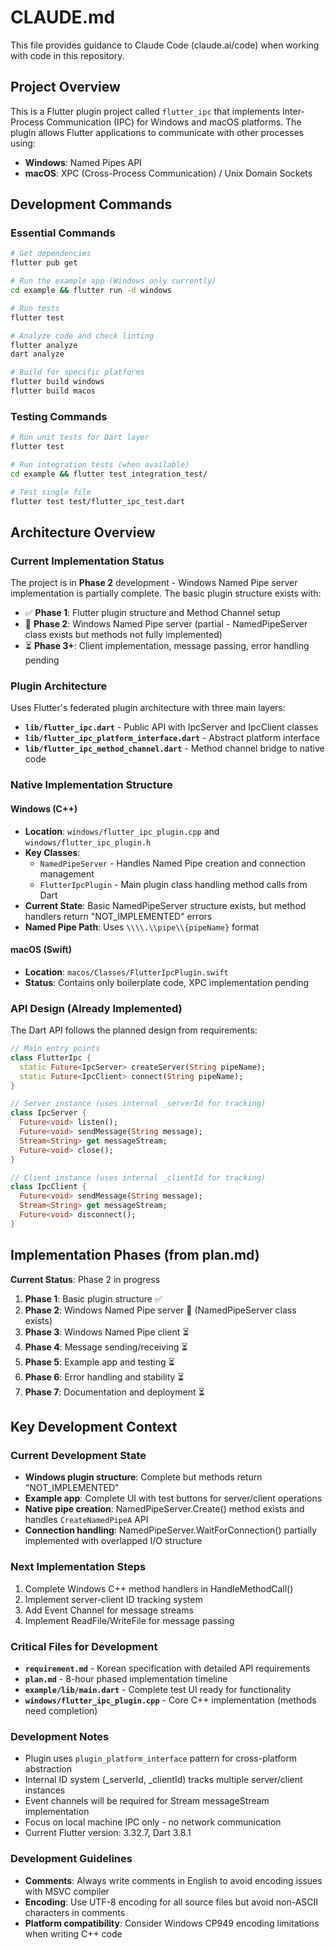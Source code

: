 # CLAUDE.md

This file provides guidance to Claude Code (claude.ai/code) when working with code in this repository.

## Project Overview

This is a Flutter plugin project called `flutter_ipc` that implements Inter-Process Communication (IPC) for Windows and macOS platforms. The plugin allows Flutter applications to communicate with other processes using:
- **Windows**: Named Pipes API
- **macOS**: XPC (Cross-Process Communication) / Unix Domain Sockets

## Development Commands

### Essential Commands
```bash
# Get dependencies
flutter pub get

# Run the example app (Windows only currently)
cd example && flutter run -d windows

# Run tests
flutter test

# Analyze code and check linting
flutter analyze
dart analyze

# Build for specific platforms
flutter build windows
flutter build macos
```

### Testing Commands
```bash
# Run unit tests for Dart layer
flutter test

# Run integration tests (when available)
cd example && flutter test integration_test/

# Test single file
flutter test test/flutter_ipc_test.dart
```

## Architecture Overview

### Current Implementation Status
The project is in **Phase 2** development - Windows Named Pipe server implementation is partially complete. The basic plugin structure exists with:

- ✅ **Phase 1**: Flutter plugin structure and Method Channel setup
- 🚧 **Phase 2**: Windows Named Pipe server (partial - NamedPipeServer class exists but methods not fully implemented)
- ⏳ **Phase 3+**: Client implementation, message passing, error handling pending

### Plugin Architecture
Uses Flutter's federated plugin architecture with three main layers:

- **`lib/flutter_ipc.dart`** - Public API with IpcServer and IpcClient classes
- **`lib/flutter_ipc_platform_interface.dart`** - Abstract platform interface 
- **`lib/flutter_ipc_method_channel.dart`** - Method channel bridge to native code

### Native Implementation Structure

#### Windows (C++)
- **Location**: `windows/flutter_ipc_plugin.cpp` and `windows/flutter_ipc_plugin.h`
- **Key Classes**:
  - `NamedPipeServer` - Handles Named Pipe creation and connection management
  - `FlutterIpcPlugin` - Main plugin class handling method calls from Dart
- **Current State**: Basic NamedPipeServer structure exists, but method handlers return "NOT_IMPLEMENTED" errors
- **Named Pipe Path**: Uses `\\\\.\\pipe\\{pipeName}` format

#### macOS (Swift)
- **Location**: `macos/Classes/FlutterIpcPlugin.swift`
- **Status**: Contains only boilerplate code, XPC implementation pending

### API Design (Already Implemented)
The Dart API follows the planned design from requirements:

```dart
// Main entry points
class FlutterIpc {
  static Future<IpcServer> createServer(String pipeName);
  static Future<IpcClient> connect(String pipeName);
}

// Server instance (uses internal _serverId for tracking)
class IpcServer {
  Future<void> listen();
  Future<void> sendMessage(String message);
  Stream<String> get messageStream;
  Future<void> close();
}

// Client instance (uses internal _clientId for tracking)  
class IpcClient {
  Future<void> sendMessage(String message);
  Stream<String> get messageStream;
  Future<void> disconnect();
}
```

## Implementation Phases (from plan.md)

**Current Status**: Phase 2 in progress

1. **Phase 1**: Basic plugin structure ✅
2. **Phase 2**: Windows Named Pipe server 🚧 (NamedPipeServer class exists)
3. **Phase 3**: Windows Named Pipe client ⏳
4. **Phase 4**: Message sending/receiving ⏳
5. **Phase 5**: Example app and testing ⏳
6. **Phase 6**: Error handling and stability ⏳
7. **Phase 7**: Documentation and deployment ⏳

## Key Development Context

### Current Development State
- **Windows plugin structure**: Complete but methods return "NOT_IMPLEMENTED"
- **Example app**: Complete UI with test buttons for server/client operations
- **Native pipe creation**: NamedPipeServer.Create() method exists and handles `CreateNamedPipeA` API
- **Connection handling**: NamedPipeServer.WaitForConnection() partially implemented with overlapped I/O structure

### Next Implementation Steps
1. Complete Windows C++ method handlers in HandleMethodCall()
2. Implement server-client ID tracking system  
3. Add Event Channel for message streams
4. Implement ReadFile/WriteFile for message passing

### Critical Files for Development
- **`requirement.md`** - Korean specification with detailed API requirements
- **`plan.md`** - 8-hour phased implementation timeline
- **`example/lib/main.dart`** - Complete test UI ready for functionality
- **`windows/flutter_ipc_plugin.cpp`** - Core C++ implementation (methods need completion)

### Development Notes
- Plugin uses `plugin_platform_interface` pattern for cross-platform abstraction
- Internal ID system (_serverId, _clientId) tracks multiple server/client instances
- Event channels will be required for Stream<String> messageStream implementation
- Focus on local machine IPC only - no network communication
- Current Flutter version: 3.32.7, Dart 3.8.1

### Development Guidelines
- **Comments**: Always write comments in English to avoid encoding issues with MSVC compiler
- **Encoding**: Use UTF-8 encoding for all source files but avoid non-ASCII characters in comments
- **Platform compatibility**: Consider Windows CP949 encoding limitations when writing C++ code
